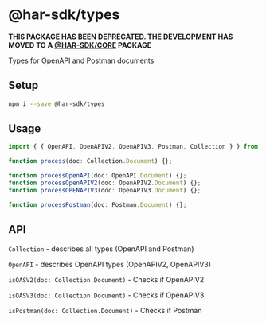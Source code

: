 # @har-sdk/types

**THIS PACKAGE HAS BEEN DEPRECATED. THE DEVELOPMENT HAS MOVED TO A [@HAR-SDK/CORE](https://github.com/NeuraLegion/har-sdk/tree/master/packages/oas#readme) PACKAGE**

Types for OpenAPI and Postman documents

## Setup

```bash
npm i --save @har-sdk/types
```

## Usage

```ts
import { { OpenAPI, OpenAPIV2, OpenAPIV3, Postman, Collection } } from '@har-sdk/types';

function process(doc: Collection.Document) {};

function processOpenAPI(doc: OpenAPI.Document) {};
function processOpenAPIV2(doc: OpenAPIV2.Document) {};
function processOPENAPIV3(doc: OpenAPIV3.Document) {};

function processPostman(doc: Postman.Document) {};
```

## API

`Collection` - describes all types (OpenAPI and Postman)

`OpenAPI` - describes OpenAPI types (OpenAPIV2, OpenAPIV3)

`isOASV2(doc: Collection.Document)` - Checks if OpenAPIV2

`isOASV3(doc: Collection.Document)` - Checks if OpenAPIV3

`isPostman(doc: Collection.Document)` - Checks if Postman
